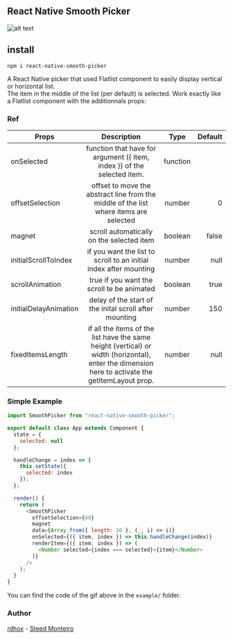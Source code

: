 ## React Native Smooth Picker

[example]: https://github.com/rdhox/react-native-smooth-picker/blob/optimization/assets/demo.gif "example react-native-smooth-picker"

![alt text][example]

## install

```
npm i react-native-smooth-picker
```

A React Native picker that used Flatlist component to easily display vertical or horizontal list.  
The item in the middle of the list (per default) is selected. Work exactly like a Flatlist component with the additionnals props:

### Ref

| Props                 |                                                                   Description                                                                    |   Type   | Default |
| --------------------- | :----------------------------------------------------------------------------------------------------------------------------------------------: | :------: | ------: |
| onSelected            |                                     function that have for argument ({ item, index }) of the selected item.                                      | function |         |
| offsetSelection       |                              offset to move the abstract line from the middle of the list where items are selected                               |  number  |       0 |
| magnet                |                                                    scroll automatically on the selected item                                                     | boolean  |   false |
| initialScrollToIndex  |                                        if you want the list to scroll to an initial index after mounting                                         |  number  |    null |
| scrollAnimation       |                                                    true if you want the scroll te be animated                                                    | boolean  |    true |
| initialDelayAnimation |                                              delay of the start of the inital scroll after mounting                                              |  number  |     150 |
| fixedItemsLength      | if all the items of the list have the same height (vertical) or width (horizontal), enter the dimension here to activate the getItemLayout prop. |  number  |    null |

### Simple Example

```javascript
import SmoothPicker from "react-native-smooth-picker";

export default class App extends Component {
  state = {
    selected: null
  };

  handleChange = index => {
    this.setState({
      selected: index
    });
  };

  render() {
    return (
      <SmoothPicker
        offsetSelection={40}
        magnet
        data={Array.from({ length: 16 }, (_, i) => i)}
        onSelected={({ item, index }) => this.handleChange(index)}
        renderItem={({ item, index }) => (
          <Number selected={index === selected}>{item}</Number>
        )}
      />
    );
  }
}
```

You can find the code of the gif above in the `example/` folder.

### Author

[rdhox](https://github.com/rdhox) - [Steed Monteiro](https://github.com/SteedMonteiro)

